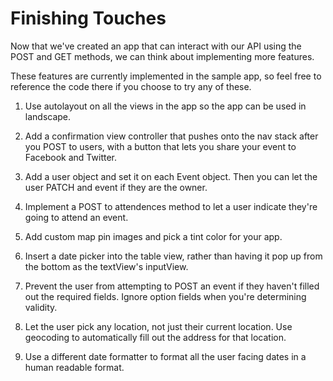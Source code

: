# Finishing Touches

Now that we've created an app that can interact with our API using the POST and GET methods, we can think about implementing more features. 

These features are currently implemented in the sample app, so feel free to reference the code there if you choose to try any of these.

1) Use autolayout on all the views in the app so the app can be used in landscape.

2) Add a confirmation view controller that pushes onto the nav stack after you POST to users, with a button that lets you share your event to Facebook and Twitter.

3) Add a user object and set it on each Event object. Then you can let the user PATCH and event if they are the owner.

4) Implement a POST to attendences method to let a user indicate they're going to attend an event.

5) Add custom map pin images and pick a tint color for your app.

6) Insert a date picker into the table view, rather than having it pop up from the bottom as the textView's inputView.

7) Prevent the user from attempting to POST an event if they haven't filled out the required fields. Ignore option fields when you're determining validity.

8) Let the user pick any location, not just their current location. Use geocoding to automatically fill out the address for that location.

9) Use a different date formatter to format all the user facing dates in a human readable format.

